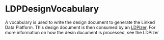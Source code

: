 # LDPDesignVocabulary
A vocabulary is used to write the design document to generate the Linked Data Platform. This design document is then consumed by an [LDPizer](https://github.com/noorbakerally/LDPizer). For more information on how the desin document is processed, see the LDPizer
